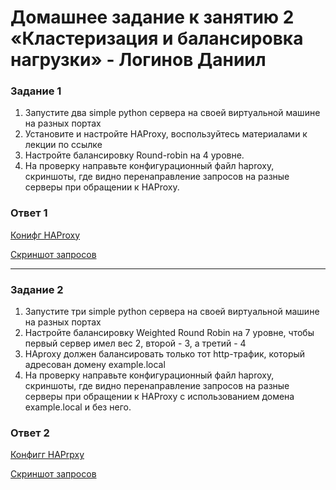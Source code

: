 # Домашнее задание к занятию 2 «Кластеризация и балансировка нагрузки» - Логинов Даниил 

### Задание 1 

1. Запустите два simple python сервера на своей виртуальной машине на разных портах
2. Установите и настройте HAProxy, воспользуйтесь материалами к лекции по ссылке
3. Настройте балансировку Round-robin на 4 уровне.
4. На проверку направьте конфигурационный файл haproxy, скриншоты, где видно перенаправление запросов на разные серверы при обращении к HAProxy.

### Ответ 1

[Конифг HAProxy](https://github.com/Loginochka/sflt.hw/tree/main/cl_lb/haproxy.cfg)

[Скриншот запросов](https://github.com/Loginochka/sflt.hw/blob/main/media/request-hapr.png)

-----

### Задание 2

1. Запустите три simple python сервера на своей виртуальной машине на разных портах
2. Настройте балансировку Weighted Round Robin на 7 уровне, чтобы первый сервер имел вес 2, второй - 3, а третий - 4
3. HAproxy должен балансировать только тот http-трафик, который адресован домену example.local
3. На проверку направьте конфигурационный файл haproxy, скриншоты, где видно перенаправление запросов на разные серверы при обращении к HAProxy c использованием домена example.local и без него.

### Ответ 2 

[Конфигг HAPrpxy](https://github.com/Loginochka/sflt.hw/tree/main/cl_lb/haproxy-2.cfg)

[Скриншот запросов](https://github.com/Loginochka/sflt.hw/blob/main/media/dif_weight_request_hapr.png)
